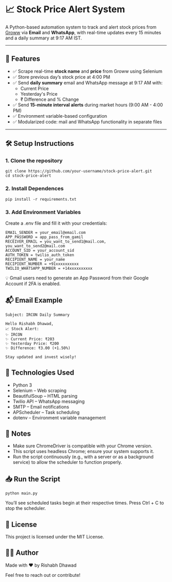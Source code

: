 # 📈 Stock Price Alert System

A Python-based automation system to track and alert stock prices from [Groww](https://groww.in) via **Email** and **WhatsApp**, with real-time updates every 15 minutes and a daily summary at 9:17 AM IST.

---

## 🚀 Features

- ✅ Scrape real-time **stock name** and **price** from Groww using Selenium
- ✅ Store previous day’s stock price at 4:00 PM
- ✅ Send **daily summary** email and WhatsApp message at 9:17 AM with:
  - Current Price
  - Yesterday's Price
  - ₹ Difference and % Change
- ✅ Send **15-minute interval alerts** during market hours (9:00 AM - 4:00 PM)
- ✅ Environment variable-based configuration
- ✅ Modularized code: mail and WhatsApp functionality in separate files


---

## 🛠️ Setup Instructions

### 1. Clone the repository

    
    git clone https://github.com/your-username/stock-price-alert.git
    cd stock-price-alert

### 2. Install Dependences

    pip install -r requirements.txt

### 3. Add Environment Variables
Create a .env file and fill it with your credentials:

    EMAIL_SENDER = your_email@email.com
    APP_PASSWORD = app_pass_from_gamil
    RECEIVER_EMAIL = you_want_to_send1@mail.com, you_want_to_send2@mail.com
    ACCOUNT_SID = your_account_sid
    AUTH_TOKEN = twilio_auth_token
    RECIPIENT_NAME = your_name
    RECIPIENT_NUMBER = +91xxxxxxxxxx
    TWILIO_WHATSAPP_NUMBER = +14xxxxxxxxxx


💡 Gmail users need to generate an App Password from their Google Account if 2FA is enabled.

## 📬 Email Example

    Subject: IRCON Daily Summary

    Hello Rishabh Dhawad,
    📈 Stock Alert:
    ✨ IRCON
    ✨ Current Price: ₹203
    ✨ Yesterday Price: ₹200
    ✨ Difference: ₹3.00 (+1.50%)

    Stay updated and invest wisely!

## 🔗 Technologies Used

- Python 3
- Selenium – Web scraping
- BeautifulSoup – HTML parsing
- Twilio API – WhatsApp messaging
- SMTP – Email notifications
- APScheduler – Task scheduling
- dotenv – Environment variable management


## 📌 Notes

- Make sure ChromeDriver is compatible with your Chrome version.
- This script uses headless Chrome; ensure your system supports it.
- Run the script continuously (e.g., with a server or as a background service) to allow the scheduler to function properly.

## 📥 Run the Script

    python main.py

You’ll see scheduled tasks begin at their respective times. Press Ctrl + C to stop the scheduler.

## 📄 License
This project is licensed under the MIT License.

## 🙋‍♂️ Author

Made with ❤️ by Rishabh Dhawad

Feel free to reach out or contribute!
